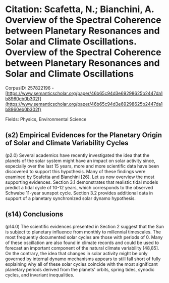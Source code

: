 # Citation: Scafetta, N.; Bianchini, A. Overview of the Spectral Coherence between Planetary Resonances and Solar and Climate Oscillations. Overview of the Spectral Coherence between Planetary Resonances and Solar and Climate Oscillations

CorpusID: 257822196 - [https://www.semanticscholar.org/paper/46b65c94d3e69298625b2447da1b8960eb0b302f](https://www.semanticscholar.org/paper/46b65c94d3e69298625b2447da1b8960eb0b302f)

Fields: Physics, Environmental Science

## (s2) Empirical Evidences for the Planetary Origin of Solar and Climate Variability Cycles
(p2.0) Several academics have recently investigated the idea that the planets of the solar system might have an impact on solar activity since, especially over the last 15 years, more and more scientific data have been discovered to support this hypothesis. Many of these findings were examined by Scafetta and Bianchini [26]. Let us now overview the most supporting evidences. Section 3.1 demonstrates that realistic tidal models predict a tidal cycle of 10-12 years, which corresponds to the observed Schwabe 11-year sunspot cycle. Section 3.2 provides additional data in support of a planetary synchronized solar dynamo hypothesis.
## (s14) Conclusions
(p14.0) The scientific evidences presented in Section 2 suggest that the Sun is subject to planetary influence from monthly to millennial timescales. The most frequently documented solar cycles are those with periods of 0. Many of these oscillation are also found in climate records and could be used to forecast an important component of the natural climate variability [48,85]. On the contrary, the idea that changes in solar activity might be only governed by internal dynamo mechanisms appears to still fall short of fully explaining why all of these solar cycles coincide with the most significant planetary periods derived from the planets' orbits, spring tides, synodic cycles, and invariant inequalities.
